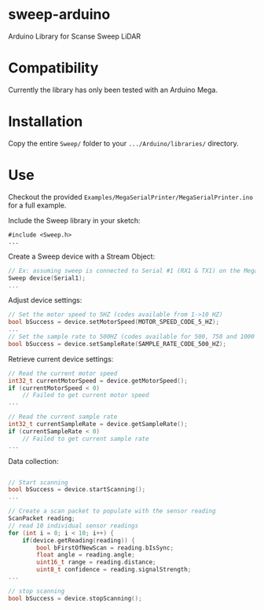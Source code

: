# sweep-arduino
Arduino Library for Scanse Sweep LiDAR

# Compatibility
Currently the library has only been tested with an Arduino Mega.

# Installation
Copy the entire `Sweep/` folder to your `.../Arduino/libraries/` directory.

# Use

Checkout the provided `Examples/MegaSerialPrinter/MegaSerialPrinter.ino` for a full example.

Include the Sweep library in your sketch:
```arduino
#include <Sweep.h>
...
```

Create a Sweep device with a Stream Object:

```c
// Ex: assuming sweep is connected to Serial #1 (RX1 & TX1) on the Mega
Sweep device(Serial1);
...

```

Adjust device settings:
```c++
// Set the motor speed to 5HZ (codes available from 1->10 HZ)
bool bSuccess = device.setMotorSpeed(MOTOR_SPEED_CODE_5_HZ);
...
// Set the sample rate to 500HZ (codes available for 500, 750 and 1000 HZ)
bool bSuccess = device.setSampleRate(SAMPLE_RATE_CODE_500_HZ);
```

Retrieve current device settings:
```c
// Read the current motor speed
int32_t currentMotorSpeed = device.getMotorSpeed();
if (currentMotorSpeed < 0)
    // Failed to get current motor speed
...

// Read the current sample rate
int32_t currentSampleRate = device.getSampleRate();
if (currentSampleRate < 0)
    // Failed to get current sample rate
...
```

Data collection:
```c

// Start scanning
bool bSuccess = device.startScanning();
...

// Create a scan packet to populate with the sensor reading
ScanPacket reading;
// read 10 individual sensor readings
for (int i = 0; i < 10; i++) {
    if(device.getReading(reading)) {
        bool bFirstOfNewScan = reading.bIsSync;
        float angle = reading.angle;
        uint16_t range = reading.distance;
        uint8_t confidence = reading.signalStrength;
...

// stop scanning
bool bSuccess = device.stopScanning();

```



